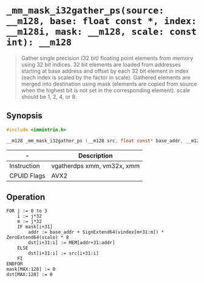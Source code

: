 `_mm_mask_i32gather_ps(source: __m128, base: float const *, index: __m128i, mask: __m128, scale: const int): __m128`
====================================================================================================================

> Gather single precision (32 bit) floating point elements from memory using 32 bit indices. 32 bit elements are loaded from addresses starting at base address and offset by each 32 bit element in index (each index is scaled by the factor in scale). Gathered elements are merged into destination using mask (elements are copied from source when the highest bit is not set in the corresponding element). scale should be 1, 2, 4, or 8.

## Synopsis

```c
#include <immintrin.h>

__m128 _mm_mask_i32gather_ps (__m128 src, float const* base_addr, __m128i vindex, __m128 mask, const int scale);
```

| -           | Description                |
| ----------- | -------------------------- |
| Instruction | vgatherdps xmm, vm32x, xmm |
| CPUID Flags | AVX2                       |

## Operation

```
FOR j := 0 to 3
	i := j*32
	m := j*32
	IF mask[i+31]
		addr := base_addr + SignExtend64(vindex[m+31:m]) * ZeroExtend64(scale) * 8
		dst[i+31:i] := MEM[addr+31:addr]
	ELSE
		dst[i+31:i] := src[i+31:i]
	FI
ENDFOR
mask[MAX:128] := 0
dst[MAX:128] := 0
```


